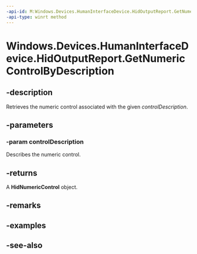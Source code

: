 ----api-id: M:Windows.Devices.HumanInterfaceDevice.HidOutputReport.GetNumericControlByDescription(Windows.Devices.HumanInterfaceDevice.HidNumericControlDescription)
-api-type: winrt method
---<!-- Method syntaxpublic Windows.Devices.HumanInterfaceDevice.HidNumericControl GetNumericControlByDescription(Windows.Devices.HumanInterfaceDevice.HidNumericControlDescription controlDescription)--># Windows.Devices.HumanInterfaceDevice.HidOutputReport.GetNumericControlByDescription## -descriptionRetrieves the numeric control associated with the given *controlDescription*.## -parameters### -param controlDescriptionDescribes the numeric control.## -returnsA **HidNumericControl** object.## -remarks## -examples## -see-also